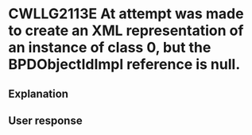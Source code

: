 # CWLLG2113E At attempt was made to create an XML representation of an instance of class 0, but the BPDObjectIdImpl reference is null.

## Explanation

## User response